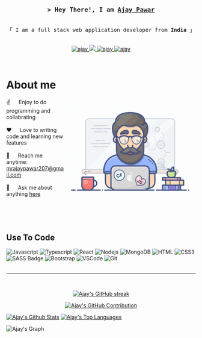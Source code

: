 <!-- Intro  -->
<h3 align="center">
        <samp>&gt; Hey There!, I am
                <b><a target="_blank" href="https://alsiam.com">Ajay Pawar</a></b>
        </samp>
</h3>


<p align="center"> 
  <samp>
    <a></a>
    <br>
    「 I am a full stack web application developer from <b>India</b> 」
    <br>
    <br>
  </samp>
</p>

<p align="center">
 <a href="https://www.linkedin.com/in/ajay-pawar-9b5b81248/" target="_blank">
  <img src="https://img.shields.io/badge/LinkedIn-0077B5?style=for-the-badge&logo=linkedin&logoColor=white" alt="ajay"/>

 <a href="https://twitter.com/ajay_pawar78" target="_blank">
  <img src="https://img.shields.io/badge/Twitter-1DA1F2?style=for-the-badge&logo=twitter&logoColor=white" />
 </a>
 <a href="https://www.instagram.com/fr.ajay_/" target="_blank">
  <img src="https://img.shields.io/badge/Instagram-fe4164?style=for-the-badge&logo=instagram&logoColor=white" alt="ajay" />
 </a> 
 <a href="https://www.facebook.com/ajay.never.207/" target="_blank">
  <img src="https://img.shields.io/badge/Facebook-20BEFF?&style=for-the-badge&logo=facebook&logoColor=white" alt="ajay"  />
  </a> 
</p>
<br />

<!-- About Section -->
 # About me
 
<p>
 <img align="right" width="350" src="programmer.gif" alt="Coding gif" />
  
 ✌️ &emsp; Enjoy to do programming and collabrating <br/><br/>
 ❤️ &emsp; Love to writing code and learning new features<br/><br/>
 📧 &emsp; Reach me anytime: mrajaypawar207@gmail.com<br/><br/>
 💬 &emsp; Ask me about anything [here](https://www.linkedin.com/in/ajay-pawar-9b5b81248/)

</p>

<br/>
<br/>
<br/>

## Use To Code

![Javascript](https://img.shields.io/badge/Javascript-F0DB4F?style=for-the-badge&labelColor=black&logo=javascript&logoColor=F0DB4F)
![Typescript](https://img.shields.io/badge/Typescript-007acc?style=for-the-badge&labelColor=black&logo=typescript&logoColor=007acc)
![React](https://img.shields.io/badge/-React-61DBFB?style=for-the-badge&labelColor=black&logo=react&logoColor=61DBFB)
![Nodejs](https://img.shields.io/badge/Nodejs-3C873A?style=for-the-badge&labelColor=black&logo=node.js&logoColor=3C873A)
![MongoDB](https://img.shields.io/badge/MongoDB-4EA94B?style=for-the-badge&logo=mongodb&logoColor=white)
![HTML](https://img.shields.io/badge/HTML5-E34F26?style=for-the-badge&logo=html5&logoColor=white)
![CSS3](https://img.shields.io/badge/CSS3-1572B6?style=for-the-badge&logo=css3&logoColor=white)
![SASS Badge](https://img.shields.io/badge/Sass-CC6699?style=for-the-badge&logo=sass&logoColor=white)
![Bootstrap](https://img.shields.io/badge/Bootstrap-563D7C?style=for-the-badge&logo=bootstrap&logoColor=white)
![VSCode](https://img.shields.io/badge/Visual_Studio-0078d7?style=for-the-badge&logo=visual%20studio&logoColor=white)
![Git](https://img.shields.io/badge/Git-F05032?style=for-the-badge&logo=git&logoColor=white)
<br/>
<br/>
<hr/>
<br/>

<p align="center">
  <a href="https://github.com/Techwolf78">
    <img src="https://github-readme-streak-stats.herokuapp.com/?user=Techwolf78&theme=radical&border=7F3FBF&background=0D1117" alt="Ajay's GitHub streak"/>
  </a>
</p>

<p align="center">
  <a href="https://github.com/Techwolf78">
    <img src="https://github-profile-summary-cards.vercel.app/api/cards/profile-details?username=Techwolf78&theme=radical" alt="Ajay's GitHub Contribution"/>
  </a>
</p>

<a> 
    <a href="https://github.com/Techwolf78"><img alt="Ajay's Github Stats" src="https://denvercoder1-github-readme-stats.vercel.app/api?username=Techwolf78&show_icons=true&count_private=true&theme=react&border_color=7F3FBF&bg_color=0D1117&title_color=F85D7F&icon_color=F8D866" height="192px" width="49.5%"/></a>
  <a href="https://github.com/Techwolf78"><img alt="Ajay's Top Languages" src="https://denvercoder1-github-readme-stats.vercel.app/api/top-langs/?username=Techwolf78&langs_count=8&layout=compact&theme=react&border_color=7F3FBF&bg_color=0D1117&title_color=F85D7F&icon_color=F8D866" height="192px" width="49.5%"/></a>
  <br/>
</a>


![Ajay's Graph](https://github-readme-activity-graph.vercel.app/graph?username=Techwolf78&custom_title=Ajay%20Pawar's%20GitHub%20Activity%20Graph&bg_color=0D1117&color=7F3FBF&line=7F3FBF&point=7F3FBF&area_color=FFFFFF&title_color=FFFFFF&area=true)
